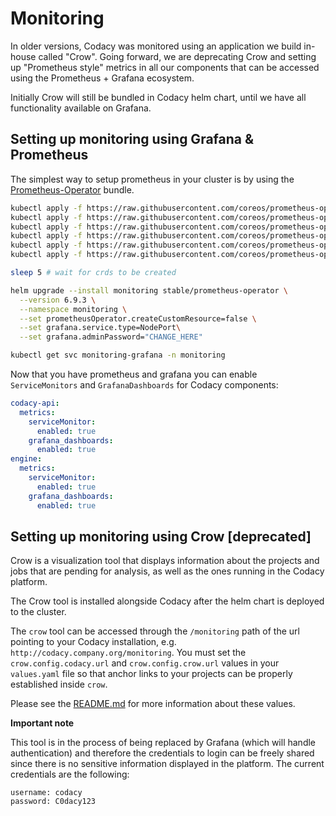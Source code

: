 # Monitoring

In older versions, Codacy was monitored using an application we build
in-house called "Crow". Going forward, we are deprecating Crow and
setting up "Prometheus style" metrics in all our components that
can be accessed using the Prometheus + Grafana ecosystem.

Initially Crow will still be bundled in Codacy helm chart, until
we have all functionality available on Grafana.

## Setting up monitoring using Grafana & Prometheus

The simplest way to setup prometheus in your cluster is by using the
[Prometheus-Operator](https://github.com/helm/charts/tree/master/stable/prometheus-operator)
bundle.

```sh
kubectl apply -f https://raw.githubusercontent.com/coreos/prometheus-operator/release-0.36/example/prometheus-operator-crd/monitoring.coreos.com_alertmanagers.yaml
kubectl apply -f https://raw.githubusercontent.com/coreos/prometheus-operator/release-0.36/example/prometheus-operator-crd/monitoring.coreos.com_podmonitors.yaml
kubectl apply -f https://raw.githubusercontent.com/coreos/prometheus-operator/release-0.36/example/prometheus-operator-crd/monitoring.coreos.com_prometheuses.yaml
kubectl apply -f https://raw.githubusercontent.com/coreos/prometheus-operator/release-0.36/example/prometheus-operator-crd/monitoring.coreos.com_prometheusrules.yaml
kubectl apply -f https://raw.githubusercontent.com/coreos/prometheus-operator/release-0.36/example/prometheus-operator-crd/monitoring.coreos.com_servicemonitors.yaml
kubectl apply -f https://raw.githubusercontent.com/coreos/prometheus-operator/release-0.36/example/prometheus-operator-crd/monitoring.coreos.com_thanosrulers.yaml

sleep 5 # wait for crds to be created

helm upgrade --install monitoring stable/prometheus-operator \
  --version 6.9.3 \
  --namespace monitoring \
  --set prometheusOperator.createCustomResource=false \
  --set grafana.service.type=NodePort\
  --set grafana.adminPassword="CHANGE_HERE"

kubectl get svc monitoring-grafana -n monitoring
```

Now that you have prometheus and grafana you can enable `ServiceMonitors` and `GrafanaDashboards`
for Codacy components:

```yaml
codacy-api:
  metrics:
    serviceMonitor:
      enabled: true
    grafana_dashboards:
      enabled: true
engine:
  metrics:
    serviceMonitor:
      enabled: true
    grafana_dashboards:
      enabled: true
```

## Setting up monitoring using Crow [deprecated]

Crow is a visualization tool that displays information about the projects and jobs that are pending for analysis, as well as the ones running in the Codacy platform.

The Crow tool is installed alongside Codacy after the helm chart is deployed to the cluster.

The `crow` tool can be accessed through the `/monitoring` path of the url pointing to your Codacy installation, e.g. `http://codacy.company.org/monitoring`.
You must set the `crow.config.codacy.url` and `crow.config.crow.url` values in your `values.yaml` file so that anchor links to your projects can be properly established inside `crow`.

Please see the [README.md](../../README.md) for more information about these values.

**Important note**

This tool is in the process of being replaced by Grafana (which will handle authentication) and therefore the credentials to login can be freely shared since there is no sensitive information displayed in the platform. The current credentials are the following:

    username: codacy
    password: C0dacy123

